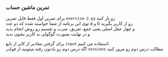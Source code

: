 ### تمرین ماشین حساب

برای تمرین اول فقط فایل تمرین `exercise-2.py` رو باز کنید  
توی این برنامه از شما خواسته شده که دو عدد a و b رو از کاربر بگیرید  
و چهار عمل اصلی یعنی جمع، تفریق، ضرب و تقسیم رو روش انجام بدید  
و در نهایت بصورت گوگولی به کاربر نشون بدید

برای گرفتن مقادیر از کابر از تابع `input` استفاده می کنیم.  
اگه درس دوم رو یادتون رفته میتونید از فولدر `sessions` مطالب درس دوم رو مرور کنید
